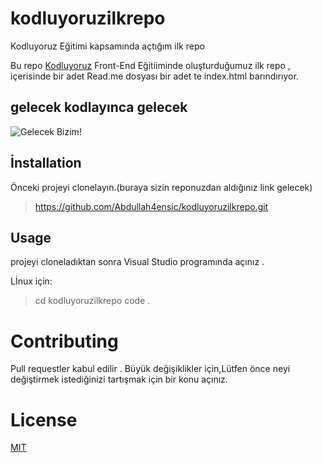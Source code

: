 # kodluyoruzilkrepo
Kodluyoruz Eğitimi kapsamında açtığım ilk repo

Bu repo [Kodluyoruz](https://kodluyoruz.org/tr/kodluyoruz/) Front-End Eğitiiminde oluşturduğumuz  ilk repo , içerisinde bir adet Read.me dosyası bir adet te index.html barındırıyor.
## gelecek kodlayınca gelecek
![Gelecek Bizim!](https://sivilalan.com/wp-content/uploads/2019/03/27971846_748761281998348_2999043640998413504_n-1280x720.png)



## İnstallation
Önceki projeyi clonelayın.(buraya sizin reponuzdan aldığınız link gelecek)

>https://github.com/Abdullah4ensic/kodluyoruzilkrepo.git

## Usage
 projeyi cloneladıktan sonra Visual Studio  programında açınız .

 Lİnux için:
  >  cd kodluyoruzilkrepo
  >code .


  # Contributing
  Pull requestler kabul edilir . Büyük değişiklikler için,Lütfen önce neyi değiştirmek istediğinizi
  tartışmak için bir konu  açınız.
    


#  License 
[MIT](https://choosealicense.com/licenses/mit/)


